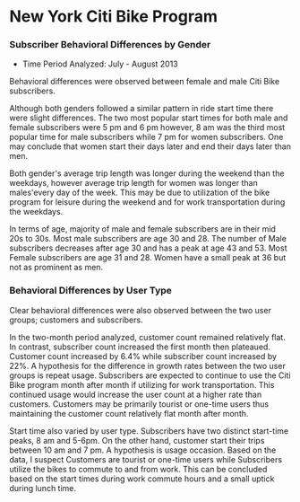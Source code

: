 # New York Citi Bike Program

### Subscriber Behavioral Differences by Gender 

* Time Period Analyzed: July - August 2013

Behavioral differences were observed between female and male Citi Bike subscribers. 

Although both genders followed a similar pattern in ride start time there were slight differences. The two most popular start times for both male and female subscribers were 5 pm and 6 pm however, 8 am was the third most popular time for male subscribers while 7 pm for women subscribers. One may conclude that women start their days later and end their days later than men. 

Both gender's average trip length was longer during the weekend than the weekdays, however average trip length for women was longer than males'every day of the week. This may be due to utilization of the bike program for leisure during the weekend and for work transportation during the weekdays. 

In terms of age, majority of male and female subscribers are in their mid 20s to 30s. Most male subscribers are age 30 and 28. The number of Male subscribers decreases after age 30 and has a peak at age 43 and 53. Most Female subscribers are age 31 and 28. Women have a small peak at 36 but not as prominent as men.  


### Behavioral Differences by User Type

Clear behavioral differences were also observed between the two user groups; customers and subscribers. 

In the two-month period analyzed, customer count remained relatively flat. In contrast, subscriber count increased the first month then plateaued. Customer count increased by 6.4% while subscriber count increased by 22%. A hypothesis for the difference in growth rates between the two user groups is repeat usage. Subscribers are expected to continue to use the Citi Bike program month after month if utilizing for work transportation. This continued usage would increase the user count at a higher rate than customers. Customers may be primarily tourist or one-time users thus maintaining the customer count relatively flat month after month. 

Start time also varied by user type. Subscribers have two distinct start-time peaks, 8 am and 5-6pm. On the other hand, customer start their trips between 10 am and 7 pm. A hypothesis is usage occasion. Based on the data, I suspect Customers are tourist or one-time users while Subscribers utilize the bikes to commute to and from work. This can be concluded based on the start times during work commute hours and a small uptick during lunch time. 

